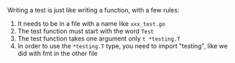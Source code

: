 Writing a test is just like writing a function, with a few rules:

1. It needs to be in a file with a name like `xxx_test.go`
2. The test function must start with the word `Test`
3. The test function takes one argument only `t *testing.T`
4. In order to use the `*testing.T` type, you need to import "testing", like we did with fmt in the other file

